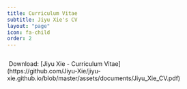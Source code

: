 ```yaml
---
title: Curriculum Vitae
subtitle: Jiyu Xie's CV
layout: "page"
icon: fa-child
order: 2
---
```

<p><span class="image right"><img src="{{ 'assets/images/fulls/Jiyu_Xie_CV_001.jpg' | relative_url }}" alt="" /></span>
<p><span class="image right"><img src="{{ 'assets/images/fulls/Jiyu_Xie_CV_002.jpg' | relative_url }}" alt="" /></span>
Download: [Jiyu Xie - Curriculum Vitae]</br>
(https://github.com/Jiyu-Xie/jiyu-xie.github.io/blob/master/assets/documents/Jiyu_Xie_CV.pdf)